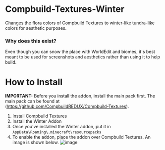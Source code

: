 # Compbuild-Textures-Winter
Changes the flora colors of Compbuild Textures to winter-like tundra-like colors for aesthetic purposes.

### Why does this exist?

Even though you can snow the place with WorldEdit and biomes, it's best meant to be used for screenshots and aesthetics rather than using it to help build.

# How to Install

**IMPORTANT:** Before you install the addon, install the main pack first. The main pack can be found at (https://github.com/CompbuildREDUX/Compbuild-Textures).

1. Install Compbuild Textures
2. Install the Winter Addon
3. Once you've installed the Winter addon, put it in `AppData\Roaming\.minecraft\resourcepacks`
4. To enable the addon, place the addon over Compbuild Textures. An image is shown below.
![image](https://github.com/CompbuildREDUX/Compbuild-Textures-Winter/assets/59810988/e2e26ad5-6dd3-424a-b73a-0c860076665d)

